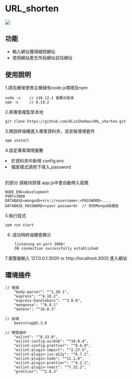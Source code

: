 # URL_shorten

![](https://i.imgur.com/TZqprnU.jpg)

## 功能
<ul>
    <li>輸入網址獲得縮短網址</li>
    <li>使用網站產生所段網址前往網址</li>
</ul>


## 使用說明
1.請先確保使用主機擁有node.js環境及npm

    node -v    // v18.12.1 會顯示版本
    npm -v     // 8.19.2

2.將專案複製至本地

    git clone https://github.com/DLinZheHao/URL_shorten.git
    
3.開啟終端機進入專案資料夾，並安裝環境套件

    npm install

4.設定專案環境變數

<li>於資料夾中新增 config.env</li>
<li>檔案樣式請照下填入,password</li>

<br>

<PASSWORD>的部分 請維持原樣 app.js中會自動帶入密碼
    
    NODE_ENV=development
    PORT=3000
    DATABASE=mongodb+srv://<username>:<PASSWORD>....
    DATABASE_PASSWORD=<your password>  // 你的MongoDB連結

5.執行程式
    
    npm run start
    
6. 成功時終端機會顯示
    
        listening on port 3000!
        DB connection successfully established
7.瀏覽器輸入 127.0.0.1:3000 or http://localhost:3000 進入網站
    
## 環境插件
    // 後端
        "body-parser": "^1.20.1",
        "express": "^4.18.2",
        "express-handlebars": "^3.0.0",
        "mongoose": "^6.9.1"
        "dotenv": "^16.0.3"

    // 前端
        bootstrap@5.3.0
    
    // 開發插件
        "eslint": "^8.33.0",
        "eslint-config-airbnb": "^19.0.4",
        "eslint-config-prettier": "^8.6.0",
        "eslint-plugin-import": "^2.27.5",
        "eslint-plugin-jsx-a11y": "^6.7.1",
        "eslint-plugin-node": "^11.1.0",
        "eslint-plugin-prettier": "^4.2.1",
        "eslint-plugin-react": "^7.32.2",
        "prettier": "^2.8.3"
